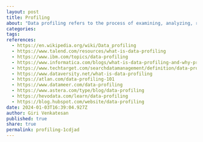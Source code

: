```yaml
---
layout: post
title: Profiling
about: "Data profiling refers to the process of examining, analyzing, reviewing and summarizing data sets to gain insight into the quality of data. Data quality is a measure of the condition of data based on factors such as its accuracy, completeness, consistency, timeliness and accessibility."
categories:
tags:
references:
  - https://en.wikipedia.org/wiki/Data_profiling
  - https://www.talend.com/resources/what-is-data-profiling
  - https://www.ibm.com/topics/data-profiling
  - https://www.informatica.com/blogs/what-is-data-profiling-and-why-profile-your-data.html
  - https://www.techtarget.com/searchdatamanagement/definition/data-profiling
  - https://www.dataversity.net/what-is-data-profiling
  - https://atlan.com/data-profiling-101
  - https://www.datameer.com/data-profiling
  - https://www.astera.com/type/blog/data-profiling
  - https://hevodata.com/learn/data-profiling
  - https://blog.hubspot.com/website/data-profiling
date: 2024-01-03T16:39:04.927Z
author: Giri Venkatesan
published: true
share: true
permalink: profiling-1cdjad
---
```

